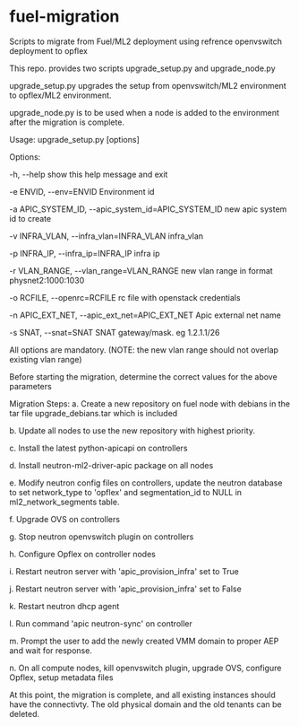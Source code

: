 # fuel-migration
Scripts to migrate from Fuel/ML2 deployment using refrence openvswitch deployment to opflex

This repo. provides two scripts upgrade_setup.py and upgrade_node.py

upgrade_setup.py upgrades the setup from openvswitch/ML2 environment to opflex/ML2 environment.

upgrade_node.py is to be used when a node is added to the environment after the migration is complete.

Usage: upgrade_setup.py [options]

Options:

  -h, --help             show this help message and exit

  -e ENVID, --env=ENVID  Environment id
  
  -a APIC_SYSTEM_ID, --apic_system_id=APIC_SYSTEM_ID new apic system id to create
  
  -v INFRA_VLAN, --infra_vlan=INFRA_VLAN infra_vlan
  
  -p INFRA_IP, --infra_ip=INFRA_IP infra ip
  
  -r VLAN_RANGE, --vlan_range=VLAN_RANGE new vlan range in format physnet2:1000:1030
  
  -o RCFILE, --openrc=RCFILE rc file with openstack credentials
  
  -n APIC_EXT_NET, --apic_ext_net=APIC_EXT_NET Apic external net name
  
  -s SNAT, --snat=SNAT  SNAT gateway/mask. eg 1.2.1.1/26

All options are mandatory. (NOTE: the new vlan range should not overlap existing vlan range)

Before starting the migration, determine the correct values for the above parameters

Migration Steps:
a. Create a new repository on fuel node with debians in the tar file upgrade_debians.tar which is included

b. Update all nodes to use the new repository with highest priority.

c. Install the latest python-apicapi on controllers

d. Install neutron-ml2-driver-apic package on all nodes

e. Modify neutron config files on controllers, update the neutron database to set network_type
   to 'opflex' and segmentation_id to NULL in ml2_network_segments table.

f. Upgrade OVS on controllers

g. Stop neutron openvswitch plugin on controllers

h. Configure Opflex on controller nodes

i. Restart neutron server with 'apic_provision_infra' set to True

j. Restart neutron server with 'apic_provision_infra' set to False

k. Restart neutron dhcp agent

l. Run command 'apic neutron-sync' on controller

m. Prompt the user to add the newly created VMM domain to proper AEP and wait for response.

n. On all compute nodes, kill openvswitch plugin, upgrade OVS, configure Opflex, setup metadata files

At this point, the migration is complete, and all existing instances should have the connectivty.
The old physical domain and the old tenants can be deleted.
